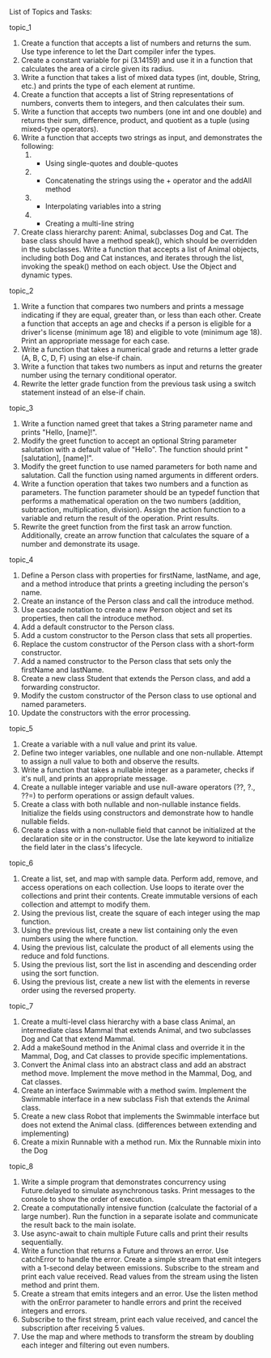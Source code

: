 List of Topics and Tasks:

topic_1
1. Create a function that accepts a list of numbers and returns the sum. Use type inference to let the Dart compiler infer the types.
2. Create a constant variable for pi (3.14159) and use it in a function that calculates the area of a circle given its radius.
3. Write a function that takes a list of mixed data types (int, double, String, etc.) and prints the type of each element at runtime.
4. Create a function that accepts a list of String representations of numbers, converts them to integers, and then calculates their sum.
5. Write a function that accepts two numbers (one int and one double) and returns their sum, difference, product, and quotient as a tuple (using mixed-type operators).
6. Write a function that accepts two strings as input, and demonstrates the following:
    1. - Using single-quotes and double-quotes
    2. - Concatenating the strings using the + operator and the addAll method
    3. - Interpolating variables into a string
    4. - Creating a multi-line string
7. Create class hierarchy parent: Animal, subclasses Dog and Cat. The base class should have a method speak(), which should be overridden in the subclasses. Write a function that accepts a list of Animal objects, including both Dog and Cat instances, and iterates through the list, invoking the speak() method on each object. Use the Object and dynamic types.


topic_2
1. Write a function that compares two numbers and prints a message indicating if they are equal, greater than, or less than each other. Create a function that accepts an age and checks if a person is eligible for a driver's license (minimum age 18) and eligible to vote (minimum age 18). Print an appropriate message for each case.
2. Write a function that takes a numerical grade and returns a letter grade (A, B, C, D, F) using an else-if chain.
3. Write a function that takes two numbers as input and returns the greater number using the ternary conditional operator.
4. Rewrite the letter grade function from the previous task using a switch statement instead of an else-if chain.

topic_3
1. Write a function named greet that takes a String parameter name and prints "Hello, [name]!".
2. Modify the greet function to accept an optional String parameter salutation with a default value of "Hello". The function should print "[salutation], [name]!".
3. Modify the greet function to use named parameters for both name and salutation. Call the function using named arguments in different orders.
4. Write a function operation that takes two numbers and a function as parameters. The function parameter should be an typedef function that performs a mathematical operation on the two numbers (addition, subtraction, multiplication, division). Assign the action function to a variable and return the result of the operation. Print results.
5. Rewrite the greet function from the first task an arrow function. Additionally, create an arrow function that calculates the square of a number and demonstrate its usage.

topic_4
1. Define a Person class with properties for firstName, lastName, and age, and a method introduce that prints a greeting including the person's name.
2. Create an instance of the Person class and call the introduce method.
3. Use cascade notation to create a new Person object and set its properties, then call the introduce method.
4. Add a default constructor to the Person class.
5. Add a custom constructor to the Person class that sets all properties.
6. Replace the custom constructor of the Person class with a short-form constructor.
7. Add a named constructor to the Person class that sets only the firstName and lastName.
8. Create a new class Student that extends the Person class, and add a forwarding constructor.
9. Modify the custom constructor of the Person class to use optional and named parameters.
10. Update the constructors with the error processing.

topic_5
1. Create a variable with a null value and print its value.
2. Define two integer variables, one nullable and one non-nullable. Attempt to assign a null value to both and observe the results.
3. Write a function that takes a nullable integer as a parameter, checks if it's null, and prints an appropriate message.
4. Create a nullable integer variable and use null-aware operators (??, ?., ??=) to perform operations or assign default values.
5. Create a class with both nullable and non-nullable instance fields. Initialize the fields using constructors and demonstrate how to handle nullable fields.
6. Create a class with a non-nullable field that cannot be initialized at the declaration site or in the constructor. Use the late keyword to initialize the field later in the class's lifecycle.

topic_6
1. Create a list, set, and map with sample data. Perform add, remove, and access operations on each collection. Use loops to iterate over the collections and print their contents. Create immutable versions of each collection and attempt to modify them.
2. Using the previous list, create the square of each integer using the map function.
3. Using the previous list, create a new list containing only the even numbers using the where function.
4. Using the previous list, calculate the product of all elements using the reduce and fold functions.
5. Using the previous list, sort the list in ascending and descending order using the sort function.
6. Using the previous list, create a new list with the elements in reverse order using the reversed property.

topic_7
1. Create a multi-level class hierarchy with a base class Animal, an intermediate class Mammal that extends Animal, and two subclasses Dog and Cat that extend Mammal.
2. Add a makeSound method in the Animal class and override it in the Mammal, Dog, and Cat classes to provide specific implementations.
3. Convert the Animal class into an abstract class and add an abstract method move. Implement the move method in the Mammal, Dog, and Cat classes.
4. Create an interface Swimmable with a method swim. Implement the Swimmable interface in a new subclass Fish that extends the Animal class.
5. Create a new class Robot that implements the Swimmable interface but does not extend the Animal class. (differences between extending and implementing)
6. Create a mixin Runnable with a method run. Mix the Runnable mixin into the Dog

topic_8
1. Write a simple program that demonstrates concurrency using Future.delayed to simulate asynchronous tasks. Print messages to the console to show the order of execution.
2. Create a computationally intensive function (calculate the factorial of a large number). Run the function in a separate isolate and communicate the result back to the main isolate.
3. Use async-await to chain multiple Future calls and print their results sequentially.
4. Write a function that returns a Future and throws an error. Use catchError to handle the error. Create a simple stream that emit integers with a 1-second delay between emissions. Subscribe to the stream and print each value received. Read values from the stream using the listen method and print them.
5. Create a stream that emits integers and an error. Use the listen method with the onError parameter to handle errors and print the received integers and errors.
6. Subscribe to the first stream, print each value received, and cancel the subscription after receiving 5 values.
7. Use the map and where methods to transform the stream by doubling each integer and filtering out even numbers.
